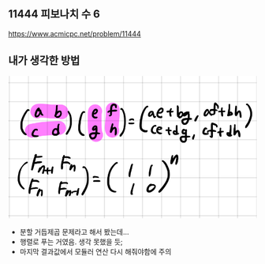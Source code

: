 ## 11444 피보나치 수 6

<https://www.acmicpc.net/problem/11444>

## 내가 생각한 방법

![이미지](./img.png)

- 분할 거듭제곱 문제라고 해서 봤는데...
- 행렬로 푸는 거였음. 생각 못했을 듯;
- 마지막 결과값에서 모듈러 연산 다시 해줘야함에 주의
